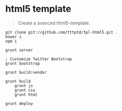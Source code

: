 # html5 template

> Create a avanced html5-template.



```
git clone git://github.com/tttptd/tpl-html5.git .
bower i
npm i
```

```
grunt server

; Customize Twitter Bootstrap
grunt bootstrap

grunt build:vendor

grunt build
    grunt js
    grunt css
    grunt html

grunt deploy

```
